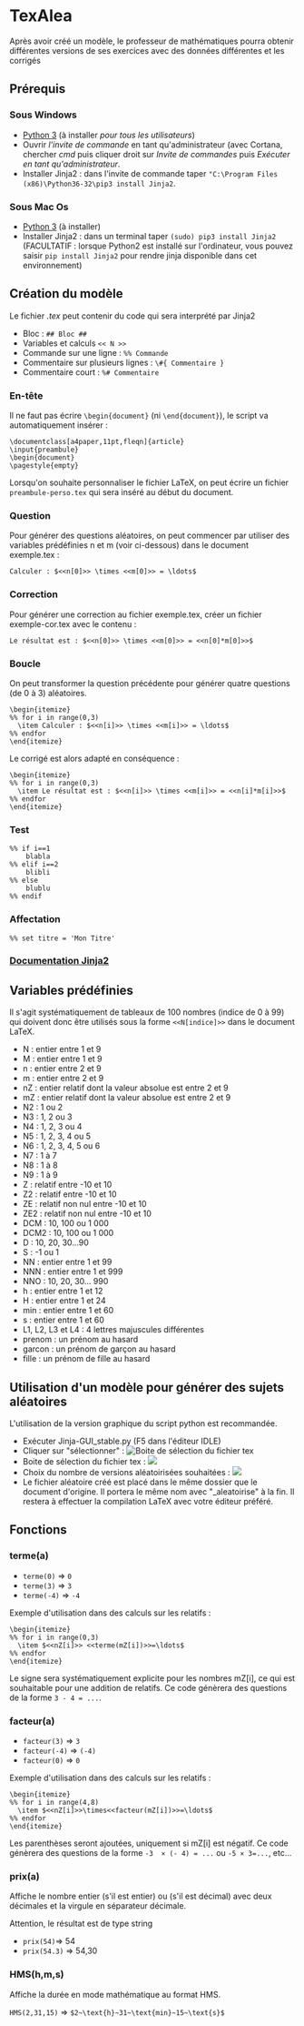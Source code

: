 # TexAlea

Après avoir créé un modèle, le professeur de mathématiques pourra obtenir différentes versions de ses exercices avec des données différentes et les corrigés

## Prérequis

### Sous Windows

* [Python 3](https://www.python.org/downloads/) (à installer _pour tous les utilisateurs_)
* Ouvrir _l'invite de commande_ en tant qu'administrateur (avec Cortana, chercher _cmd_ puis cliquer droit sur _Invite de commandes_ puis _Exécuter en tant qu'administrateur_.
* Installer Jinja2 : dans l'invite de commande taper `"C:\Program Files (x86)\Python36-32\pip3 install Jinja2`. <!--(chemin approximatif à préciser)
-->

### Sous Mac Os

* [Python 3](https://www.python.org/downloads/) (à installer)
* Installer Jinja2 : dans un terminal taper `(sudo) pip3 install Jinja2` (FACULTATIF : lorsque Python2 est installé sur l'ordinateur, vous pouvez saisir `pip install Jinja2` pour rendre jinja disponible dans cet environnement)

## Création du modèle

Le fichier *.tex* peut contenir du code qui sera interprété par Jinja2

* Bloc : `## Bloc ##`
* Variables et calculs `<< N >>`
* Commande sur une ligne : `%% Commande`
* Commentaire sur plusieurs lignes : `\#{ Commentaire }`
* Commentaire court : `%# Commentaire`

### En-tête

Il ne faut pas écrire `\begin{document}` (ni `\end{document}`), le script va automatiquement insérer : 

```
\documentclass[a4paper,11pt,fleqn]{article}
\input{preambule}
\begin{document}
\pagestyle{empty}
```

Lorsqu'on souhaite personnaliser le fichier LaTeX, on peut écrire un fichier `preambule-perso.tex` qui sera inséré au début du document.

### Question
Pour générer des questions aléatoires, on peut commencer par utiliser des variables prédéfinies n et m (voir ci-dessous) dans le document exemple.tex :

`Calculer : $<<n[0]>> \times <<m[0]>> = \ldots$`

### Correction
Pour générer une correction au fichier exemple.tex, créer un fichier exemple-cor.tex avec le contenu :

`Le résultat est : $<<n[0]>> \times <<m[0]>> = <<n[0]*m[0]>>$`


### Boucle

On peut transformer la question précédente pour générer quatre questions (de 0 à 3) aléatoires.

```
\begin{itemize}
%% for i in range(0,3)
  \item Calculer : $<<n[i]>> \times <<m[i]>> = \ldots$
%% endfor
\end{itemize}
```

Le corrigé est alors adapté en conséquence :

```
\begin{itemize}
%% for i in range(0,3)
  \item Le résultat est : $<<n[i]>> \times <<m[i]>> = <<n[i]*m[i]>>$
%% endfor
\end{itemize}
```

### Test

```
%% if i==1
	blabla
%% elif i==2
	blibli
%% else
	blublu
%% endif
```

### Affectation

```
%% set titre = 'Mon Titre'
```

### [Documentation Jinja2](http://jinja.pocoo.org/docs/2.9/templates/)


## Variables prédéfinies

Il s'agit systématiquement de tableaux de 100 nombres (indice de 0 à 99) qui doivent donc être utilisés sous la forme `<<N[indice]>>` dans le document LaTeX.

* N : entier entre 1 et 9
* M : entier entre 1 et 9
* n : entier entre 2 et 9
* m : entier entre 2 et 9
* nZ : entier relatif dont la valeur absolue est entre 2 et 9
* mZ : entier relatif dont la valeur absolue est entre 2 et 9
* N2 : 1 ou 2
* N3 : 1, 2 ou 3
* N4 : 1, 2, 3 ou 4
* N5 : 1, 2, 3, 4 ou 5
* N6 : 1, 2, 3, 4, 5 ou 6
* N7 : 1 à 7
* N8 : 1 à 8
* N9 : 1 à 9
* Z : relatif entre -10 et 10
* Z2 : relatif entre -10 et 10
* ZE : relatif non nul entre -10 et 10
* ZE2 : relatif non nul entre -10 et 10
* DCM : 10, 100 ou 1 000
* DCM2 : 10, 100 ou 1 000
* D : 10, 20, 30...90
* S : -1 ou 1
* NN : entier entre 1 et 99
* NNN : entier entre 1 et 999
* NNO : 10, 20, 30... 990
* h : entier entre 1 et 12
* H : entier entre 1 et 24
* min : entier entre 1 et 60
* s : entier entre 1 et 60
* L1, L2, L3 et L4 : 4 lettres majuscules différentes
* prenom : un prénom au hasard
* garcon : un prénom de garçon au hasard
* fille : un prénom de fille au hasard

## Utilisation d'un modèle pour générer des sujets aléatoires

L'utilisation de la version graphique du script python est recommandée.

* Exécuter Jinja-GUI_stable.py (F5 dans l'éditeur IDLE)
* Cliquer sur "sélectionner" :
 ![Boite de sélection du fichier tex](1ere-accueil.png)
* Boite de sélection du fichier tex :
![](2eme-choix-fichier-tex.png)
* Choix du nombre de versions aléatoirisées souhaitées :
![](3eme-choix-nbre-versions.png)
* Le fichier aléatoire créé est placé dans le même dossier que le document d'origine. Il portera le même nom avec "_aleatoirise" à la fin. Il restera à effectuer la compilation LaTeX avec votre éditeur préféré.


## Fonctions

### terme(a)

* `terme(0)` => `0`
* `terme(3)` => `3`
* `terme(-4)` => `-4`

Exemple d'utilisation dans des calculs sur les relatifs :

```
\begin{itemize}
%% for i in range(0,3)
  \item $<<nZ[i]>> <<terme(mZ[i])>>=\ldots$
%% endfor
\end{itemize}
```
Le signe sera systématiquement explicite pour les nombres mZ[i], ce qui est souhaitable pour une addition de relatifs. Ce code génèrera des questions de la forme `3 - 4 = ...`.

### facteur(a)

* `facteur(3)` => `3`
* `facteur(-4)` => `(-4)`
* `facteur(0)` => `0`

Exemple d'utilisation dans des calculs sur les relatifs :

```
\begin{itemize}
%% for i in range(4,8)
  \item $<<nZ[i]>>\times<<facteur(mZ[i])>>=\ldots$
%% endfor
\end{itemize}
```
Les parenthèses seront ajoutées, uniquement si mZ[i] est négatif. Ce code génèrera des questions de la forme `-3  × (- 4) = ...` ou `-5 × 3=...`, etc...

### prix(a)

Affiche le nombre entier (s'il est entier) ou (s'il est décimal) avec deux décimales et la virgule en séparateur décimale.

Attention, le résultat est de type string

* `prix(54)`=> 54
* `prix(54.3)` => 54,30

### HMS(h,m,s)

Affiche la durée en mode mathématique au format HMS.

`HMS(2,31,15)` => `$2~\text{h}~31~\text{min}~15~\text{s}$`
